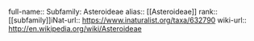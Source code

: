 

full-name:: Subfamily: Asteroideae
alias:: [[Asteroideae]]
rank:: [[subfamily]]iNat-url:: https://www.inaturalist.org/taxa/632790
wiki-url:: http://en.wikipedia.org/wiki/Asteroideae